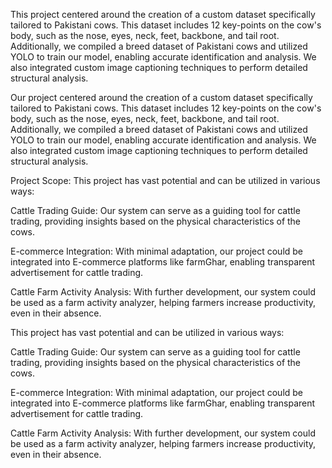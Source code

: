 This project centered around the creation of a custom dataset specifically tailored to Pakistani cows. This dataset includes 12 key-points on the cow's body, such as the nose, eyes, neck, feet, backbone, and tail root. Additionally, we compiled a breed dataset of Pakistani cows and utilized YOLO to train our model, enabling accurate identification and analysis. We also integrated custom image captioning techniques to perform detailed structural analysis.


Our project centered around the creation of a custom dataset specifically tailored to Pakistani cows. This dataset includes 12 key-points on the cow's body, such as the nose, eyes, neck, feet, backbone, and tail root. Additionally, we compiled a breed dataset of Pakistani cows and utilized YOLO to train our model, enabling accurate identification and analysis. We also integrated custom image captioning techniques to perform detailed structural analysis.


Project Scope:
This project has vast potential and can be utilized in various ways:

Cattle Trading Guide: Our system can serve as a guiding tool for cattle trading, providing insights based on the physical characteristics of the cows.

E-commerce Integration: With minimal adaptation, our project could be integrated into E-commerce platforms like farmGhar, enabling transparent advertisement for cattle trading.

Cattle Farm Activity Analysis: With further development, our system could be used as a farm activity analyzer, helping farmers increase productivity, even in their absence.

This project has vast potential and can be utilized in various ways:

Cattle Trading Guide: Our system can serve as a guiding tool for cattle trading, providing insights based on the physical characteristics of the cows.

E-commerce Integration: With minimal adaptation, our project could be integrated into E-commerce platforms like farmGhar, enabling transparent advertisement for cattle trading.

Cattle Farm Activity Analysis: With further development, our system could be used as a farm activity analyzer, helping farmers increase productivity, even in their absence.
